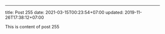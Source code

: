 ---
title: Post 255
date: 2021-03-15T00:23:54+07:00
updated: 2019-11-26T17:38:12+07:00

This is content of post 255
